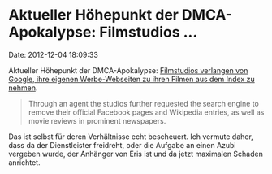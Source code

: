 Aktueller Höhepunkt der DMCA-Apokalypse: Filmstudios \...
=========================================================

Date: 2012-12-04 18:09:33

Aktueller Höhepunkt der DMCA-Apokalypse: [Filmstudios verlangen von
Google, ihre eigenen Werbe-Webseiten zu ihren Filmen aus dem Index zu
nehmen](http://torrentfreak.com/movie-studios-ask-google-to-censor-their-own-films-facebook-and-wikipedia-121203/).

> Through an agent the studios further requested the search engine to
> remove their official Facebook pages and Wikipedia entries, as well as
> movie reviews in prominent newspapers.

Das ist selbst für deren Verhältnisse echt bescheuert. Ich vermute
daher, dass da der Dienstleister freidreht, oder die Aufgabe an einen
Azubi vergeben wurde, der Anhänger von Eris ist und da jetzt maximalen
Schaden anrichtet.
